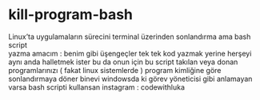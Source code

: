 # kill-program-bash
Linux’ta uygulamaların sürecini terminal üzerinden sonlandırma ama bash script
<br>
yazma amacım : benim gibi üşengeçler tek tek kod yazmak yerine herşeyi aynı anda halletmek ister bu da onun için bu script takılan veya donan programlarınızı ( fakat linux sistemlerde ) program kimliğine göre sonlandırmaya döner binevi windowsda ki görev yöneticisi gibi anlamayan varsa bash scripti kullansan instagram : codewithluka
